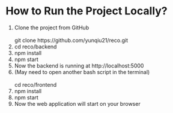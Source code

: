 <h1>How to Run the Project Locally?</h1>
<ol>
  <li>Clone the project from GitHub<br/><br/>git clone https://github.com/yunqiu21/reco.git</li>
  <li>cd reco/backend</li>
  <li>npm install</li>
  <li>npm start</li>
  <li>Now the backend is running at http://localhost:5000</li>
  <li>(May need to open another bash script in the terminal)<br/><br/>cd reco/frontend</li>
  <li>npm install</li>
  <li>npm start</li>
  <li>Now the web application will start on your browser</li>
</ol>

